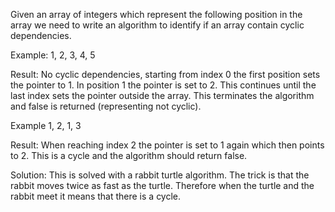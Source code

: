 Given an array of integers which represent the following position in the array we need to write an algorithm to identify if an array contain cyclic dependencies. 

Example: 1, 2, 3, 4, 5

Result: No cyclic dependencies, starting from index 0 the first position sets the pointer to 1.
In position 1 the pointer is set to 2. This continues until the last index sets the pointer outside the array.
This terminates the algorithm and false is returned (representing not cyclic).

Example 1, 2, 1, 3

Result: When reaching index 2 the pointer is set to 1 again which then points to 2.
This is a cycle and the algorithm should return false.

Solution: This is solved with a rabbit turtle algorithm. The trick is that the rabbit moves twice as fast
as the turtle. Therefore when the turtle and the rabbit meet it means that there is
a cycle.